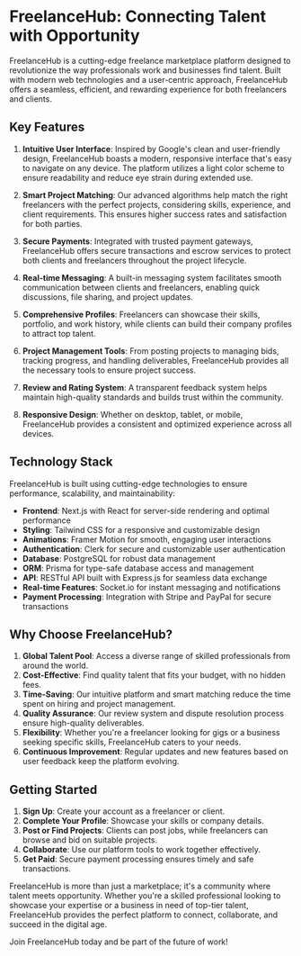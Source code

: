 # FreelanceHub: Connecting Talent with Opportunity

FreelanceHub is a cutting-edge freelance marketplace platform designed to revolutionize the way professionals work and businesses find talent. Built with modern web technologies and a user-centric approach, FreelanceHub offers a seamless, efficient, and rewarding experience for both freelancers and clients.

## Key Features

1. **Intuitive User Interface**: 
   Inspired by Google's clean and user-friendly design, FreelanceHub boasts a modern, responsive interface that's easy to navigate on any device. The platform utilizes a light color scheme to ensure readability and reduce eye strain during extended use.

2. **Smart Project Matching**: 
   Our advanced algorithms help match the right freelancers with the perfect projects, considering skills, experience, and client requirements. This ensures higher success rates and satisfaction for both parties.

3. **Secure Payments**: 
   Integrated with trusted payment gateways, FreelanceHub offers secure transactions and escrow services to protect both clients and freelancers throughout the project lifecycle.

4. **Real-time Messaging**: 
   A built-in messaging system facilitates smooth communication between clients and freelancers, enabling quick discussions, file sharing, and project updates.

5. **Comprehensive Profiles**: 
   Freelancers can showcase their skills, portfolio, and work history, while clients can build their company profiles to attract top talent.

6. **Project Management Tools**: 
   From posting projects to managing bids, tracking progress, and handling deliverables, FreelanceHub provides all the necessary tools to ensure project success.

7. **Review and Rating System**: 
   A transparent feedback system helps maintain high-quality standards and builds trust within the community.

8. **Responsive Design**: 
   Whether on desktop, tablet, or mobile, FreelanceHub provides a consistent and optimized experience across all devices.

## Technology Stack

FreelanceHub is built using cutting-edge technologies to ensure performance, scalability, and maintainability:

- **Frontend**: Next.js with React for server-side rendering and optimal performance
- **Styling**: Tailwind CSS for a responsive and customizable design
- **Animations**: Framer Motion for smooth, engaging user interactions
- **Authentication**: Clerk for secure and customizable user authentication
- **Database**: PostgreSQL for robust data management
- **ORM**: Prisma for type-safe database access and management
- **API**: RESTful API built with Express.js for seamless data exchange
- **Real-time Features**: Socket.io for instant messaging and notifications
- **Payment Processing**: Integration with Stripe and PayPal for secure transactions

## Why Choose FreelanceHub?

1. **Global Talent Pool**: Access a diverse range of skilled professionals from around the world.
2. **Cost-Effective**: Find quality talent that fits your budget, with no hidden fees.
3. **Time-Saving**: Our intuitive platform and smart matching reduce the time spent on hiring and project management.
4. **Quality Assurance**: Our review system and dispute resolution process ensure high-quality deliverables.
5. **Flexibility**: Whether you're a freelancer looking for gigs or a business seeking specific skills, FreelanceHub caters to your needs.
6. **Continuous Improvement**: Regular updates and new features based on user feedback keep the platform evolving.

## Getting Started

1. **Sign Up**: Create your account as a freelancer or client.
2. **Complete Your Profile**: Showcase your skills or company details.
3. **Post or Find Projects**: Clients can post jobs, while freelancers can browse and bid on suitable projects.
4. **Collaborate**: Use our platform tools to work together effectively.
5. **Get Paid**: Secure payment processing ensures timely and safe transactions.

FreelanceHub is more than just a marketplace; it's a community where talent meets opportunity. Whether you're a skilled professional looking to showcase your expertise or a business in need of top-tier talent, FreelanceHub provides the perfect platform to connect, collaborate, and succeed in the digital age.

Join FreelanceHub today and be part of the future of work!

